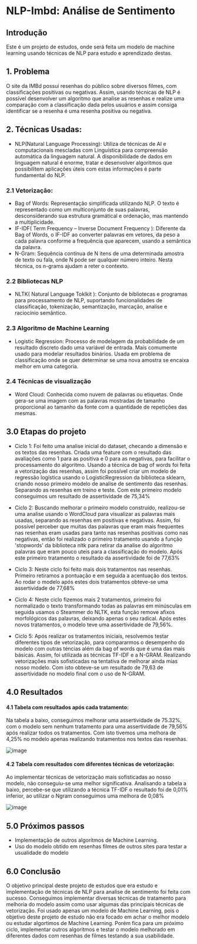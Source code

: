 # NLP-Imbd: Análise de Sentimento

## Introdução
Este é um projeto de estudos, onde será feita um modelo de machine learning usando técnicas de NLP para estudo e aprendizado destas. 

## 1. Problema
O site da IMBd possui resenhas do público sobre diversos filmes, com classificações positivas ou negativas. Assim, usando técnicas de NLP é possível desenvolver um algoritmo que analise as resenhas e realize uma comparação com a classificação dada pelos usuários e assim consiga identificar se a resenha é uma resenha positiva ou negativa. 

## 2. Técnicas Usadas:

- NLP(Natural Language Processing): Utiliza de técnicas de AI e computacionais mescladas com Linguística para compreensão automática da linguagem natural. A disponibilidade de dados em linguagem natural é enorme, tratar e desenvolver algoritmos que possibilitem aplicações úteis com estas informações é parte fundamental do NLP. 

### 2.1 Vetorização:

- Bag of Words: Representação simplificada utilizando NLP. O texto é representado como um multiconjunto de suas palavras, desconsiderando sua estrutura gramátical e ordenação, mas mantendo a multiplicidade.
- IF-IDF( Term Frequency – Inverse Document Frequency ): Diferente da Bag of Words, o IF-IDF ao converter palavras em vetores, da peso a cada palavra conforme a frequência que aparecem, usando a semântica da palavra. 
- N-Gram: Sequência contínua de N itens de uma determinada amostra de texto ou fala, onde N pode ser qualquer número inteiro. Nesta técnica, os n-grams ajudam a reter o contexto.

### 2.2 Bibliotecas NLP

- NLTK( Natural Language Toklkit ): Conjunto de bibliotecas e programas para processamento de NLP, suportando funcionalidades de classificação, tokenização, semantização, marcação, analise e raciocínio semântico. 

### 2.3 Algoritmo de Machine Learning

- Logistic Regression: Processo de modelagem da probabilidade de um resultado discreto dado uma variável de entrada. Mais comumente usado para modelar resultados binários. Usada em problema de classificação onde se quer determinar se uma nova amostra se encaixa melhor em uma categoria. 

### 2.4 Técnicas de visualização
- Word Cloud: Conhecida como nuvem de palavras ou etiquetas. Onde gera-se uma imagem com as palavras mostradas de tamanho proporcional ao tamanho da fonte com a quantidade de repetições das mesmas. 

## 3.0 Etapas do projeto

- Ciclo 1: Foi feito uma analise inicial do dataset, checando a dimensão e os textos das resenhas. Criada uma feature com o resultado das avaliações como 1 para as positiva e 0 para as negativas, para facilitar o processamento do algoritmo. 
Usando a técnica de bag of words foi feita a vetorização das resenhas, assim foi possível criar um modelo de regressão logística usando o LogisticRegression da biblioteca sklearn, criando nosso primeiro modelo de analise de sentimento das resenhas. Separando as resenhas em treino e teste. 
Com este primeiro modelo conseguimos um resultado de assertividade de 75,34%

- Ciclo 2: Buscando melhorar o primeiro modelo construído, realizou-se uma analise usando o WordCloud para visualizar as palavras mais usadas, separando as resenhas em positivas e negativas. Assim, foi possível perceber que muitas das palavras que eram mais frequentes nas resenhas eram usadas para tanto nas resenhas positivas como nas negativas, então foi realizado o primeiro tratamento usando a função 'stopwords' da biblioteca nltk para retirar da analise do algoritmo palavras que eram pouco uteis para a classificação do modelo. 
Após este primeiro tratamento o resultado da assertividade foi de 77,63%

- Ciclo 3: Neste ciclo foi feito mais dois tratamentos nas resenhas. Primeiro retiramos a pontuação e em seguida a acentuação dos textos.
Ao rodar o modelo após estes dois tratamentos obteve-se uma assertividade de 77,68%

- Ciclo 4: Neste ciclo fizemos mais 2 tratamentos, primeiro foi normalizado o texto transformando todas as palavras em minúsculas em seguida usamos o Steammer do NLTK, esta função remove afixos morfológicos das palavras, deixando apenas o seu radical. 
Após estes novos tratamentos, o modelo teve uma assertividade de 79,56%.

- Ciclo 5: Após realizar os tratamentos iniciais, resolvemos testar diferentes tipos de vetorização, para compararmos o desempenho do modelo com outras téncias além da bag of words que é uma das mais básicas. Assim, foi utilizada as técnicas TF-IDF e a N-GRAM. Realizando vetorizações mais sofisticadas na tentativa de melhorar ainda mias nosso modelo. 
Com isto obteve-se um resultado de 79,63 de assertividade no modelo final com o uso de N-GRAM. 

## 4.0 Resultados

#### 4.1 Tabela com resultados após cada tratamento:

Na tabela a baixo, conseguimos melhorar uma assertividade de 75.32%, com o modelo sem nenhum tratamento para uma assertividade de 79,56% após realizar todos os tratamentos. Com isto tivemos uma melhora de 4,25% no modelo apenas realizando tratamentos nos textos das resenhas.  

![image](https://user-images.githubusercontent.com/94136773/161434221-e13c1741-955c-49fc-9494-a9ef38b315af.png)




#### 4.2 Tabela com resultados com diferentes técnicas de vetorização:

Ao implementar técnicas de vetorização mais sofisticadas ao nosso modelo, não conseguiu-se uma melhor significativa. Analisando a tabela a baixo, percebe-se que utilizando a técnica TF-IDF o resultado foi de 0,01% inferior, ao utilizar o Ngram conseguimos uma melhora de 0,08%

![image](https://user-images.githubusercontent.com/94136773/161434438-32558962-803f-4af2-a409-d9f532f3f217.png)

## 5.0 Próximos passos

- Implementação de outros algorítmos de Machine Learning. 
- Uso do modelo obtido em resenhas filmes de outros sites para testar a usualidade do modelo

## 6.0 Conclusão

O objetivo principal deste projeto de estudos que era estudo e implementação de técnicas de NLP para analise de sentimento foi feita com sucesso. Conseguimos implementar diversas técnicas de tratamento para melhoria do modelo assim como usar algumas das principais técnicas de vetorização. 
Foi usado apenas um modelo de Machine Learning, pois o objetivo deste projeto de estudo não era focado em achar o melhor modelo ou estudar algortimos de Machine Learning. Porém fica para um próximo ciclo, implementar outros algoritmos e testar o modelo melhorado em diferentes dados com resenhas de filmes testando a sua usabilidade. 








